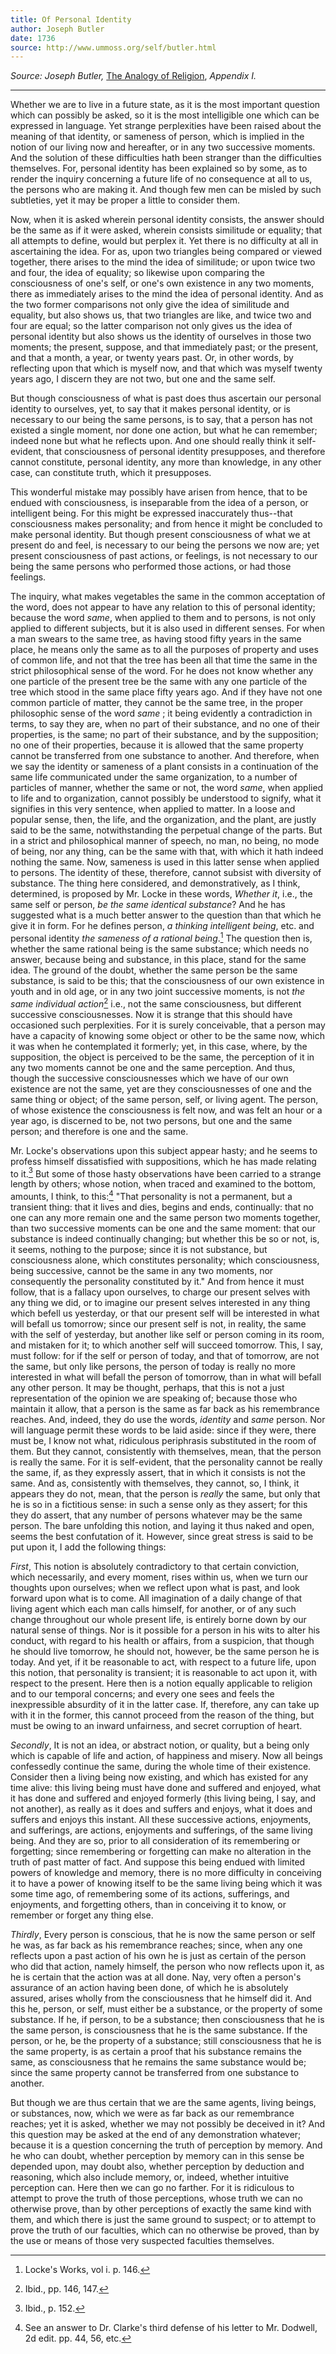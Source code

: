 ```yaml
---
title: Of Personal Identity
author: Joseph Butler 
date: 1736
source: http://www.ummoss.org/self/butler.html
---
```


*Source: Joseph Butler,* [The Analogy of Religion][], *Appendix I.*

*****

Whether we are to live in a future state, as it is the most important
question which can possibly be asked, so it is the most intelligible one
which can be expressed in language. Yet strange perplexities have been
raised about the meaning of that identity, or sameness of person, which
is implied in the notion of our living now and hereafter, or in any two
successive moments. And the solution of these difficulties hath been
stranger than the difficulties themselves. For, personal identity has
been explained so by some, as to render the inquiry concerning a future
life of no consequence at all to us, the persons who are making it. And
though few men can be misled by such subtleties, yet it may be proper a
little to consider them.

Now, when it is asked wherein personal identity consists, the answer
should be the same as if it were asked, wherein consists similitude or
equality; that all attempts to define, would but perplex it. Yet there
is no difficulty at all in ascertaining the idea. For as, upon two
triangles being compared or viewed together, there arises to the mind
the idea of similitude; or upon twice two and four, the idea of
equality; so likewise upon comparing the consciousness of one's self, or
one's own existence in any two moments, there as immediately arises to
the mind the idea of personal identity. And as the two former
comparisons not only give the idea of similitude and equality, but also
shows us, that two triangles are like, and twice two and four are equal;
so the latter comparison not only gives us the idea of personal identity
but also shows us the identity of ourselves in those two moments; the
present, suppose, and that immediately past; or the present, and that a
month, a year, or twenty years past. Or, in other words, by reflecting
upon that which is myself now, and that which was myself twenty years
ago, I discern they are not two, but one and the same self.

But though consciousness of what is past does thus ascertain our
personal identity to ourselves, yet, to say that it makes personal
identity, or is necessary to our being the same persons, is to say, that
a person has not existed a single moment, nor done one action, but what
he can remember; indeed none but what he reflects upon. And one should
really think it self-evident, that consciousness of personal identity
presupposes, and therefore cannot constitute, personal identity, any
more than knowledge, in any other case, can constitute truth, which it
presupposes.

This wonderful mistake may possibly have arisen from hence, that to be
endued with consciousness, is inseparable from the idea of a person, or
intelligent being. For this might be expressed inaccurately thus--that
consciousness makes personality; and from hence it might be concluded to
make personal identity. But though present consciousness of what we at
present do and feel, is necessary to our being the persons we now are;
yet present consciousness of past actions, or feelings, is not necessary
to our being the same persons who performed those actions, or had those
feelings.

The inquiry, what makes vegetables the same in the common acceptation of
the word, does not appear to have any relation to this of personal
identity; because the word *same*, when applied to them and to persons,
is not only applied to different subjects, but it is also used in
different senses. For when a man swears to the same tree, as having
stood fifty years in the same place, he means only the same as to all
the purposes of property and uses of common life, and not that the tree
has been all that time the same in the strict philosophical sense of the
word. For he does not know whether any one particle of the present tree
be the same with any one particle of the tree which stood in the same
place fifty years ago. And if they have not one common particle of
matter, they cannot be the same tree, in the proper philosophic sense of
the word *same* ; it being evidently a contradiction in terms, to say
they are, when no part of their substance, and no one of their
properties, is the same; no part of their substance, and by the
supposition; no one of their properties, because it is allowed that the
same property cannot be transferred from one substance to another. And
therefore, when we say the identity or sameness of a plant consists in a
continuation of the same life communicated under the same organization,
to a number of particles of manner, whether the same or not, the word
*same*, when applied to life and to organization, cannot possibly be
understood to signify, what it signifies in this very sentence, when
applied to matter. In a loose and popular sense, then, the life, and the
organization, and the plant, are justly said to be the same,
notwithstanding the perpetual change of the parts. But in a strict and
philosophical manner of speech, no man, no being, no mode of being, nor
any thing, can be the same with that, with which it hath indeed nothing
the same. Now, sameness is used in this latter sense when applied to
persons. The identity of these, therefore, cannot subsist with diversity
of substance. The thing here considered, and demonstratively, as I
think, determined, is proposed by Mr. Locke in these words, *Whether
it*, i.e., the same self or person, *be the same identical substance*?
And he has suggested what is a much better answer to the question than
that which he give it in form. For he defines person, *a thinking
intelligent being*, etc. and personal identity *the sameness of a
rational being*.[^1] The question then is, whether the same rational
being is the same substance; which needs no answer, because being and
substance, in this place, stand for the same idea. The ground of the
doubt, whether the same person be the same substance, is said to be
this; that the consciousness of our own existence in youth and in old
age, or in any two joint successive moments, is not *the same individual
action*[^2] i.e., not the same consciousness, but different successive
consciousnesses. Now it is strange that this should have occasioned such
perplexities. For it is surely conceivable, that a person may have a
capacity of knowing some object or other to be the same now, which it
was when he contemplated it formerly; yet, in this case, where, by the
supposition, the object is perceived to be the same, the perception of
it in any two moments cannot be one and the same perception. And thus,
though the successive consciousnesses which we have of our own existence
are not the same, yet are they consciousnesses of one and the same thing
or object; of the same person, self, or living agent. The person, of
whose existence the consciousness is felt now, and was felt an hour or a
year ago, is discerned to be, not two persons, but one and the same
person; and therefore is one and the same.

Mr. Locke's observations upon this subject appear hasty; and he seems to
profess himself dissatisfied with suppositions, which he has made
relating to it.[^3] But some of those hasty observations have been
carried to a strange length by others; whose notion, when traced and
examined to the bottom, amounts, I think, to this:[^4] "That personality
is not a permanent, but a transient thing: that it lives and dies,
begins and ends, continually: that no one can any more remain one and
the same person two moments together, than two successive moments can be
one and the same moment: that our substance is indeed continually
changing; but whether this be so or not, is, it seems, nothing to the
purpose; since it is not substance, but consciousness alone, which
constitutes personality; which consciousness, being successive, cannot
be the same in any two moments, nor consequently the personality
constituted by it." And from hence it must follow, that is a fallacy
upon ourselves, to charge our present selves with any thing we did, or
to imagine our present selves interested in any thing which befell us
yesterday, or that our present self will be interested in what will
befall us tomorrow; since our present self is not, in reality, the same
with the self of yesterday, but another like self or person coming in
its room, and mistaken for it; to which another self will succeed
tomorrow. This, I say, must follow: for if the self or person of today,
and that of tomorrow, are not the same, but only like persons, the
person of today is really no more interested in what will befall the
person of tomorrow, than in what will befall any other person. It may be
thought, perhaps, that this is not a just representation of the opinion
we are speaking of; because those who maintain it allow, that a person
is the same as far back as his remembrance reaches. And, indeed, they do
use the words, *identity* and *same* person. Nor will language permit
these words to be laid aside: since if they were, there must be, I know
not what, ridiculous periphrasis substituted in the room of them. But
they cannot, consistently with themselves, mean, that the person is
really the same. For it is self-evident, that the personality cannot be
really the same, if, as they expressly assert, that in which it consists
is not the same. And as, consistently with themselves, they cannot, so,
I think, it appears they do not, mean, that the person is *really* the
same, but only that he is so in a fictitious sense: in such a sense only
as they assert; for this they do assert, that any number of persons
whatever may be the same person. The bare unfolding this notion, and
laying it thus naked and open, seems the best confutation of it.
However, since great stress is said to be put upon it, I add the
following things:

*First*, This notion is absolutely contradictory to that certain
conviction, which necessarily, and every moment, rises within us, when
we turn our thoughts upon ourselves; when we reflect upon what is past,
and look forward upon what is to come. All imagination of a daily change
of that living agent which each man calls himself, for another, or of
any such change throughout our whole present life, is entirely borne
down by our natural sense of things. Nor is it possible for a person in
his wits to alter his conduct, with regard to his health or affairs,
from a suspicion, that though he should live tomorrow, he should not,
however, be the same person he is today. And yet, if it be reasonable to
act, with respect to a future life, upon this notion, that personality
is transient; it is reasonable to act upon it, with respect to the
present. Here then is a notion equally applicable to religion and to our
temporal concerns; and every one sees and feels the inexpressible
absurdity of it in the latter case. If, therefore, any can take up with
it in the former, this cannot proceed from the reason of the thing, but
must be owing to an inward unfairness, and secret corruption of heart.

*Secondly*, It is not an idea, or abstract notion, or quality, but a
being only which is capable of life and action, of happiness and misery.
Now all beings confessedly continue the same, during the whole time of
their existence. Consider then a living being now existing, and which
has existed for any time alive: this living being must have done and
suffered and enjoyed, what it has done and suffered and enjoyed formerly
(this living being, I say, and not another), as really as it does and
suffers and enjoys, what it does and suffers and enjoys this instant.
All these successive actions, enjoyments, and sufferings, are actions,
enjoyments and sufferings, of the same living being. And they are so,
prior to all consideration of its remembering or forgetting; since
remembering or forgetting can make no alteration in the truth of past
matter of fact. And suppose this being endued with limited powers of
knowledge and memory, there is no more difficulty in conceiving it to
have a power of knowing itself to be the same living being which it was
some time ago, of remembering some of its actions, sufferings, and
enjoyments, and forgetting others, than in conceiving it to know, or
remember or forget any thing else.

*Thirdly*, Every person is conscious, that he is now the same person or
self he was, as far back as his remembrance reaches; since, when any one
reflects upon a past action of his own he is just as certain of the
person who did that action, namely himself, the person who now reflects
upon it, as he is certain that the action was at all done. Nay, very
often a person's assurance of an action having been done, of which he is
absolutely assured, arises wholly from the consciousness that he himself
did it. And this he, person, or self, must either be a substance, or the
property of some substance. If he, if person, to be a substance; then
consciousness that he is the same person, is consciousness that he is
the same substance. If the person, or he, be the property of a
substance; still consciousness that he is the same property, is as
certain a proof that his substance remains the same, as consciousness
that he remains the same substance would be; since the same property
cannot be transferred from one substance to another.

But though we are thus certain that we are the same agents, living
beings, or substances, now, which we were as far back as our remembrance
reaches; yet it is asked, whether we may not possibly be deceived in it?
And this question may be asked at the end of any demonstration whatever;
because it is a question concerning the truth of perception by memory.
And he who can doubt, whether perception by memory can in this sense be
depended upon, may doubt also, whether perception by deduction and
reasoning, which also include memory, or, indeed, whether intuitive
perception can. Here then we can go no farther. For it is ridiculous to
attempt to prove the truth of those perceptions, whose truth we can no
otherwise prove, than by other perceptions of exactly the same kind with
them, and which there is just the same ground to suspect; or to attempt
to prove the truth of our faculties, which can no otherwise be proved,
than by the use or means of those very suspected faculties themselves.

[^1]: Locke's Works, vol i. p. 146.

[^2]: Ibid., pp. 146, 147.

[^3]: Ibid., p. 152.

[^4]: See an answer to Dr. Clarke's third defense of his letter to Mr.
    Dodwell, 2d edit. pp. 44, 56, etc.

  [The Analogy of Religion]: http://books.google.com/books/about/Analogy_of_religion.html?id=8YUBAAAAYAAJ
